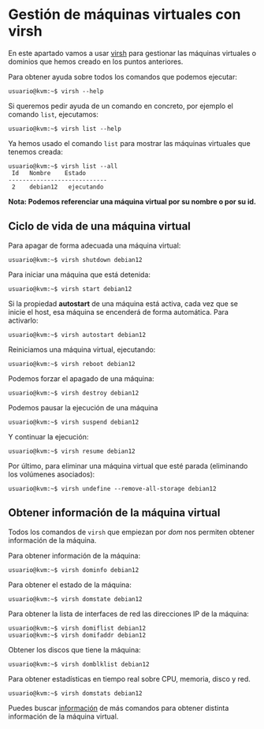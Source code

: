# Gestión de máquinas virtuales con virsh

En este apartado vamos a usar [virsh](https://libvirt.org/manpages/virsh.html) para gestionar las máquinas virtuales o dominios que hemos creado en los puntos anteriores. 

Para obtener ayuda sobre todos los comandos que podemos ejecutar:

```
usuario@kvm:~$ virsh --help
```

Si queremos pedir ayuda de un comando en concreto, por ejemplo el comando `list`, ejecutamos:

```
usuario@kvm:~$ virsh list --help
```

Ya hemos usado el comando `list` para mostrar las máquinas virtuales que tenemos creada:

```
usuario@kvm:~$ virsh list --all
 Id   Nombre    Estado
----------------------------
 2    debian12   ejecutando
```

**Nota: Podemos referenciar una máquina virtual por su nombre o por su id.**

## Ciclo de vida de una máquina virtual

Para apagar de forma adecuada una máquina virtual:

```
usuario@kvm:~$ virsh shutdown debian12
```

Para iniciar una máquina que está detenida:

```
usuario@kvm:~$ virsh start debian12
```

Si la propiedad **autostart** de una máquina está activa, cada vez que se inicie el host, esa máquina se encenderá de forma automática. Para activarlo:

```
usuario@kvm:~$ virsh autostart debian12
```

Reiniciamos una máquina virtual, ejecutando:

```
usuario@kvm:~$ virsh reboot debian12
```

Podemos forzar el apagado de una máquina:

```
usuario@kvm:~$ virsh destroy debian12
```

Podemos pausar la ejecución de una máquina

```
usuario@kvm:~$ virsh suspend debian12
```

Y continuar la ejecución:

```
usuario@kvm:~$ virsh resume debian12
```

Por último, para eliminar una máquina virtual que esté parada (eliminando los volúmenes asociados):

```
usuario@kvm:~$ virsh undefine --remove-all-storage debian12
```

## Obtener información de la máquina virtual

Todos los comandos de `virsh` que empiezan por *dom* nos permiten obtener información de la máquina. 

Para obtener información de la máquina:

```
usuario@kvm:~$ virsh dominfo debian12 
```

Para obtener el estado de la máquina:

```
usuario@kvm:~$ virsh domstate debian12 
```

Para obtener la lista de interfaces de red  las direcciones IP de la máquina:

```
usuario@kvm:~$ virsh domiflist debian12
usuario@kvm:~$ virsh domifaddr debian12
```

Obtener los discos que tiene la máquina:

```
usuario@kvm:~$ virsh domblklist debian12
```

Para obtener estadísticas en tiempo real sobre CPU, memoria, disco y red.

```
usuario@kvm:~$ virsh domstats debian12
```


Puedes buscar [información](https://www.libvirt.org/manpages/virsh.html) de más comandos para obtener distinta información de la máquina virtual.
